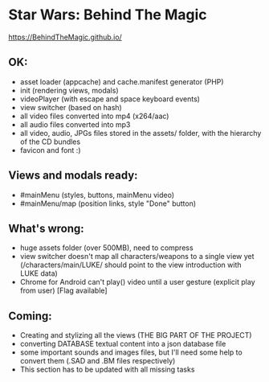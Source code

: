 # Star Wars: Behind The Magic
https://BehindTheMagic.github.io/

## OK:
- asset loader (appcache) and cache.manifest generator (PHP)
- init (rendering views, modals)
- videoPlayer (with escape and space keyboard events)
- view switcher (based on hash)
- all video files converted into mp4 (x264/aac)
- all audio files converted into mp3
- all video, audio, JPGs files stored in the assets/ folder, with the hierarchy of the CD bundles
- favicon and font :)

## Views and modals ready:
- #mainMenu (styles, buttons, mainMenu video)
- #mainMenu/map (position links, style "Done" button)

## What's wrong:
- huge assets folder (over 500MB), need to compress
- view switcher doesn't map all characters/weapons to a single view yet
    (/characters/main/LUKE/ should point to the view introduction with LUKE data)
- Chrome for Android can't play() video until a user gesture (explicit play from user) [Flag available]

## Coming:
- Creating and stylizing all the views (THE BIG PART OF THE PROJECT)
- converting DATABASE textual content into a json database file
- some important sounds and images files, but I'll need some help to convert them (.SAD and .BM files respectively)
- This section has to be updated with all missing tasks
